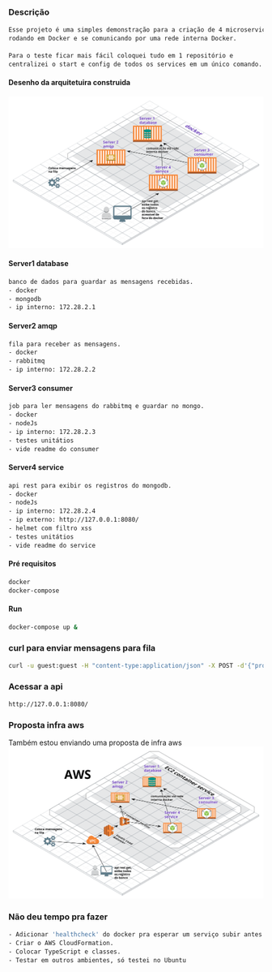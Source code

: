 ### Descrição
```sh
Esse projeto é uma simples demonstração para a criação de 4 microserviços
rodando em Docker e se comunicando por uma rede interna Docker.

Para o teste ficar mais fácil coloquei tudo em 1 repositório e
centralizei o start e config de todos os services em um único comando.
```
#### Desenho da arquitetuira construida
![arquitetura](arquitetura-atual.png)
#### Server1 database
```sh
banco de dados para guardar as mensagens recebidas.
- docker
- mongodb
- ip interno: 172.28.2.1
```
#### Server2 amqp
```sh
fila para receber as mensagens.
- docker
- rabbitmq
- ip interno: 172.28.2.2
```
#### Server3 consumer
```sh
job para ler mensagens do rabbitmq e guardar no mongo.
- docker
- nodeJs
- ip interno: 172.28.2.3
- testes unitátios
- vide readme do consumer
```
#### Server4 service
```sh
api rest para exibir os registros do mongodb.
- docker
- nodeJs
- ip interno: 172.28.2.4
- ip externo: http://127.0.0.1:8080/
- helmet com filtro xss
- testes unitátios
- vide readme do service
```
#### Pré requisitos
```sh
docker
docker-compose
```
#### Run
```sh
docker-compose up &
```
### curl para enviar mensagens para fila
```sh
curl -u guest:guest -H "content-type:application/json" -X POST -d'{"properties":{"delivery_mode":2},"routing_key":"languages","payload":"{\"name\": \"ABAP\", \"wikipedia_url\": \"https://en.wikipedia.org/wiki/ABAP/\"}","payload_encoding":"string"}' http://localhost:15672/api/exchanges/%2f/amq.default/publish
```
### Acessar a api
```sh
http://127.0.0.1:8080/
```
### Proposta infra aws
Também estou enviando uma proposta de infra aws
![arquitetura](arquitetura-aws.png)
### Não deu tempo pra fazer
```sh
- Adicionar 'healthcheck' do docker pra esperar um serviço subir antes de subir o outro.
- Criar o AWS CloudFormation.
- Colocar TypeScript e classes.
- Testar em outros ambientes, só testei no Ubuntu
```
